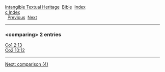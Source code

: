 [Intangible Textual Heritage](../../index)  [Bible](../index) 
[Index](index)   
[c Index](_c_)  
  [Previous](c02366)  [Next](c02368) 

------------------------------------------------------------------------

### &lt;comparing&gt; 2 entries

[Co1 2:13](../kjv/co1002.htm#013)  
[Co2 10:12](../kjv/co2010.htm#012)  

------------------------------------------------------------------------

[Next: comparison (4)](c02368)
